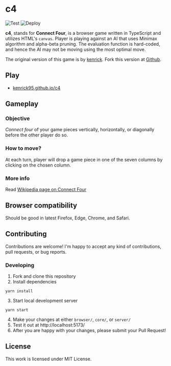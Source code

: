 # c4

![Test](https://github.com/kenrick95/c4/workflows/Test/badge.svg) ![Deploy](https://github.com/kenrick95/c4/workflows/Deploy/badge.svg)

**c4**, stands for **Connect Four**, is a browser game written in TypeScript and utilizes HTML's `canvas`. Player is playing against an AI that uses Minimax algorithm and alpha-beta pruning. The evaluation function is hard-coded, and hence the AI may not be moving using the most optimal move.

The original version of this game is by [kenrick](https://kenrick95.org/). Fork this version at [Github](https://github.com/kenrick95/c4).

## Play

- [kenrick95.github.io/c4](https://kenrick95.github.io/c4/)

## Gameplay

### Objective

_Connect four_ of your game pieces vertically, horizontally, or diagonally before the other player do so.

### How to move?

At each turn, player will drop a game piece in one of the seven columns by clicking on the chosen column.

### More info

Read [Wikipedia page on Connect Four](https://en.wikipedia.org/wiki/Connect_Four)

## Browser compatibility

Should be good in latest Firefox, Edge, Chrome, and Safari.

## Contributing

Contributions are welcome! I'm happy to accept any kind of contributions, pull requests, or bug reports.

### Developing

1. Fork and clone this repository
2. Install dependencies

```
yarn install
```

3. Start local development server

```
yarn start
```

4. Make your changes at either `browser/`, `core/`, or `server/`
5. Test it out at http://localhost:5173/
6. After you are happy with your changes, please submit your Pull Request!

## License

This work is licensed under MIT License.
